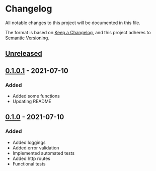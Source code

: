 # Changelog
All notable changes to this project will be documented in this file.

The format is based on [Keep a Changelog](https://keepachangelog.com/en/1.0.0/),
and this project adheres to [Semantic Versioning](https://semver.org/spec/v2.0.0.html).

## [Unreleased]

## [0.1.0.1] - 2021-07-10
### Added
- Added some functions
- Updating README

## [0.1.0] - 2021-07-10
### Added
- Added loggings
- Added error validation
- Implemented automated tests
- Added http routes
- Functional tests


[Unreleased]: https://github.com/Suspir0n/kitty-Mock-Lib-Python/compare/v.1.0...HEAD
[0.1.0.1]: https://github.com/Suspir0n/kitty-Mock-Lib-Python/releases/tag/v0.1.0.1
[0.1.0]: https://github.com/Suspir0n/kitty-Mock-Lib-Python/releases/tag/v0.1.0
